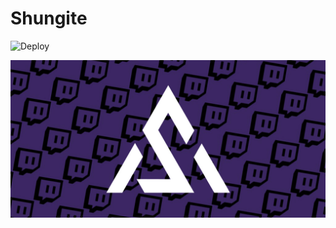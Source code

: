 # Shungite

![Deploy](https://github.com/WinterCore/shungite/workflows/Deploy/badge.svg)


![Logo](logo.jpg)
